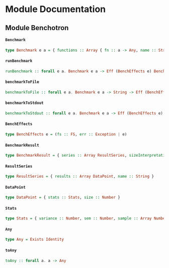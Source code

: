 # Module Documentation

## Module Benchotron

#### `Benchmark`

``` purescript
type Benchmark e a = { functions :: Array { fn :: a -> Any, name :: String }, gen :: Number -> Eff (BenchEffects e) a, inputsPerSize :: Number, sizeInterpretation :: String, sizes :: Array Number, title :: String }
```


#### `runBenchmark`

``` purescript
runBenchmark :: forall e a. Benchmark e a -> Eff (BenchEffects e) BenchmarkResult
```


#### `benchmarkToFile`

``` purescript
benchmarkToFile :: forall e a. Benchmark e a -> String -> Eff (BenchEffects e) Unit
```


#### `benchmarkToStdout`

``` purescript
benchmarkToStdout :: forall e a. Benchmark e a -> Eff (BenchEffects e) Unit
```


#### `BenchEffects`

``` purescript
type BenchEffects e = (fs :: FS, err :: Exception | e)
```


#### `BenchmarkResult`

``` purescript
type BenchmarkResult = { series :: Array ResultSeries, sizeInterpretation :: String, title :: String }
```


#### `ResultSeries`

``` purescript
type ResultSeries = { results :: Array DataPoint, name :: String }
```


#### `DataPoint`

``` purescript
type DataPoint = { stats :: Stats, size :: Number }
```


#### `Stats`

``` purescript
type Stats = { variance :: Number, sem :: Number, sample :: Array Number, rme :: Number, moe :: Number, mean :: Number, deviation :: Number }
```


#### `Any`

``` purescript
type Any = Exists Identity
```


#### `toAny`

``` purescript
toAny :: forall a. a -> Any
```





